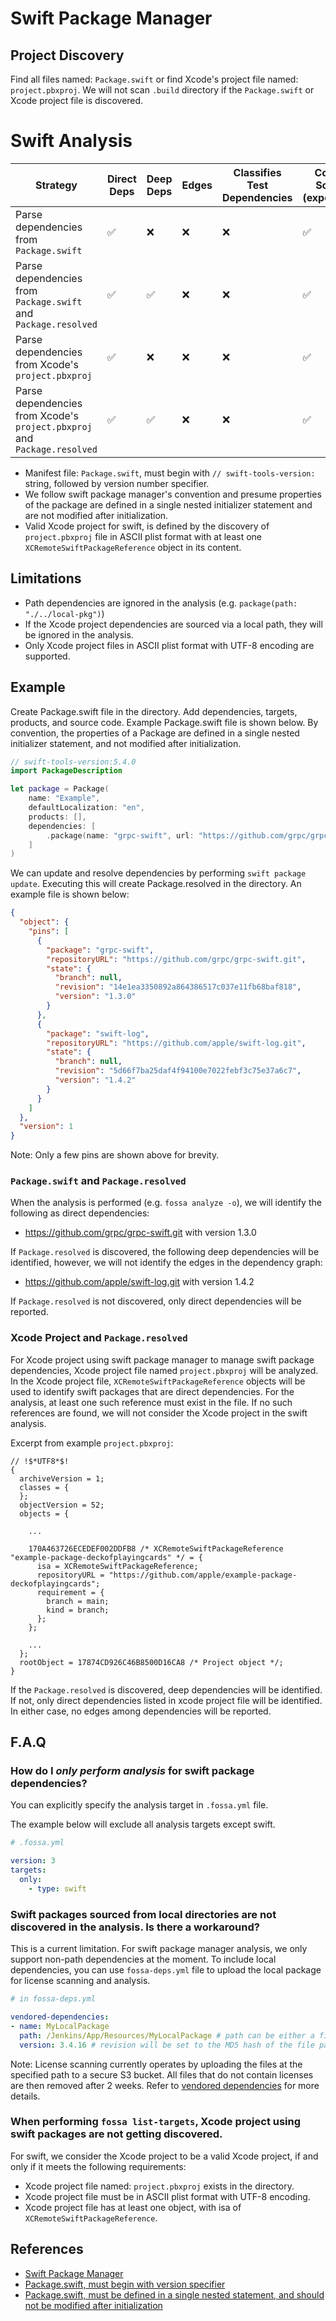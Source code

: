 # Swift Package Manager

## Project Discovery

Find all files named: `Package.swift` or find Xcode's project file named: `project.pbxproj`. 
We will not scan `.build` directory if the `Package.swift` or Xcode project file is discovered. 

# Swift Analysis

| Strategy                                                                 | Direct Deps        | Deep Deps          | Edges | Classifies Test Dependencies | Container Scanning (experimental) |
| ------------------------------------------------------------------------ | ------------------ | ------------------ | ----- | ---------------------------- | --------------------------------- |
| Parse dependencies from `Package.swift`                                  | :white_check_mark: | :x:                | :x:   | :x:                          | :white_check_mark:                |
| Parse dependencies from `Package.swift` and `Package.resolved`           | :white_check_mark: | :white_check_mark: | :x:   | :x:                          | :white_check_mark:                |
| Parse dependencies from Xcode's `project.pbxproj`                        | :white_check_mark: | :x:                | :x:   | :x:                          | :white_check_mark:                |
| Parse dependencies from Xcode's `project.pbxproj` and `Package.resolved` | :white_check_mark: | :white_check_mark: | :x:   | :x:                          | :white_check_mark:                |

- Manifest file: `Package.swift`, must begin with `// swift-tools-version:` string, followed by version number specifier. 
- We follow swift package manager's convention and presume properties of the package are defined in a single nested initializer statement and are not modified after initialization.
- Valid Xcode project for swift, is defined by the discovery of `project.pbxproj` file in ASCII plist format with at least one `XCRemoteSwiftPackageReference` object in its content.

## Limitations

- Path dependencies are ignored in the analysis (e.g. `package(path: "./../local-pkg")`)
- If the Xcode project dependencies are sourced via a local path, they will be ignored in the analysis.
- Only Xcode project files in ASCII plist format with UTF-8 encoding are supported.

## Example

Create Package.swift file in the directory. Add dependencies, targets, products, and source code. Example Package.swift file is shown below. By convention, the properties of a Package are defined in a single nested initializer statement, and not modified after initialization.

```swift
// swift-tools-version:5.4.0
import PackageDescription

let package = Package(
    name: "Example",
    defaultLocalization: "en",
    products: [],
    dependencies: [
        .package(name: "grpc-swift", url: "https://github.com/grpc/grpc-swift.git", from: "1.0.0"),
    ]
)
```

We can update and resolve dependencies by performing `swift package update`. Executing this will create Package.resolved in the directory. An example file is shown below:

```json
{
  "object": {
    "pins": [
      {
        "package": "grpc-swift",
        "repositoryURL": "https://github.com/grpc/grpc-swift.git",
        "state": {
          "branch": null,
          "revision": "14e1ea3350892a864386517c037e11fb68baf818",
          "version": "1.3.0"
        }
      },
      {
        "package": "swift-log",
        "repositoryURL": "https://github.com/apple/swift-log.git",
        "state": {
          "branch": null,
          "revision": "5d66f7ba25daf4f94100e7022febf3c75e37a6c7",
          "version": "1.4.2"
        }
      }
    ]
  },
  "version": 1
}

```
Note: Only a few pins are shown above for brevity.

### `Package.swift` and `Package.resolved`

When the analysis is performed (e.g. `fossa analyze -o`), we will identify the following as direct dependencies:

- https://github.com/grpc/grpc-swift.git with version 1.3.0

If `Package.resolved` is discovered, the following deep dependencies will be identified, however, we will not identify the edges in the dependency graph:

- https://github.com/apple/swift-log.git with version 1.4.2

If `Package.resolved` is not discovered, only direct dependencies will be reported. 

### Xcode Project and `Package.resolved`

For Xcode project using swift package manager to manage swift package dependencies, Xcode project file named `project.pbxproj` will be analyzed. In the Xcode project file, `XCRemoteSwiftPackageReference` objects will be used to identify swift packages that are direct dependencies. For the analysis, at least one such reference must exist in the file. If no such references are found, we will not consider the Xcode project in the swift analysis.

Excerpt from example `project.pbxproj`:

```
// !$*UTF8*$!
{
  archiveVersion = 1;
  classes = {
  };
  objectVersion = 52;
  objects = {
    
    ...

    170A463726ECEDEF002DDFB8 /* XCRemoteSwiftPackageReference "example-package-deckofplayingcards" */ = {
      isa = XCRemoteSwiftPackageReference;
      repositoryURL = "https://github.com/apple/example-package-deckofplayingcards";
      requirement = {
        branch = main;
        kind = branch;
      };
    };

    ...
  };
  rootObject = 17874CD926C46B8500D16CA8 /* Project object */;
} 
```

If the `Package.resolved` is discovered, deep dependencies will be identified. If not, only direct dependencies listed in xcode project file will be identified. In either case, no edges among dependencies will be reported.

## F.A.Q

### How do I *only perform analysis* for swift package dependencies?

You can explicitly specify the analysis target in `.fossa.yml` file.

The example below will exclude all analysis targets except swift. 

```yaml
# .fossa.yml 

version: 3
targets:
  only:
    - type: swift
```

### Swift packages sourced from local directories are not discovered in the analysis. Is there a workaround?

This is a current limitation. For swift package manager analysis, we only support non-path dependencies at the moment. 
To include local dependencies, you can use `fossa-deps.yml` file to upload the local package for license scanning and analysis.

```yaml
# in fossa-deps.yml

vendored-dependencies:
- name: MyLocalPackage
  path: /Jenkins/App/Resources/MyLocalPackage # path can be either a file or a folder.
  version: 3.4.16 # revision will be set to the MD5 hash of the file path if left unspecified.
```

Note: License scanning currently operates by uploading the files at the specified path to a secure S3 bucket. All files that do not contain licenses are then removed after 2 weeks.
Refer to [vendored dependencies](../../../../features/vendored-dependencies.md) for more details. 

### When performing `fossa list-targets`, Xcode project using swift packages are not getting discovered.

For swift, we consider the Xcode project to be a valid Xcode project, if and only if it meets the following requirements:
- Xcode project file named: `project.pbxproj` exists in the directory.
- Xcode project file must be in ASCII plist format with UTF-8 encoding.
- Xcode project file has at least one object, with isa of `XCRemoteSwiftPackageReference`. 

## References

- [Swift Package Manager](https://github.com/apple/swift-package-manager)
- [Package.swift, must begin with version specifier](https://github.com/apple/swift-package-manager/blob/main/Documentation/PackageDescription.md#about-the-swift-tools-version)
- [Package.swift, must be defined in a single nested statement, and should not be modified after initialization](https://github.com/apple/swift-package-manager/blob/main/Documentation/PackageDescription.md#package)